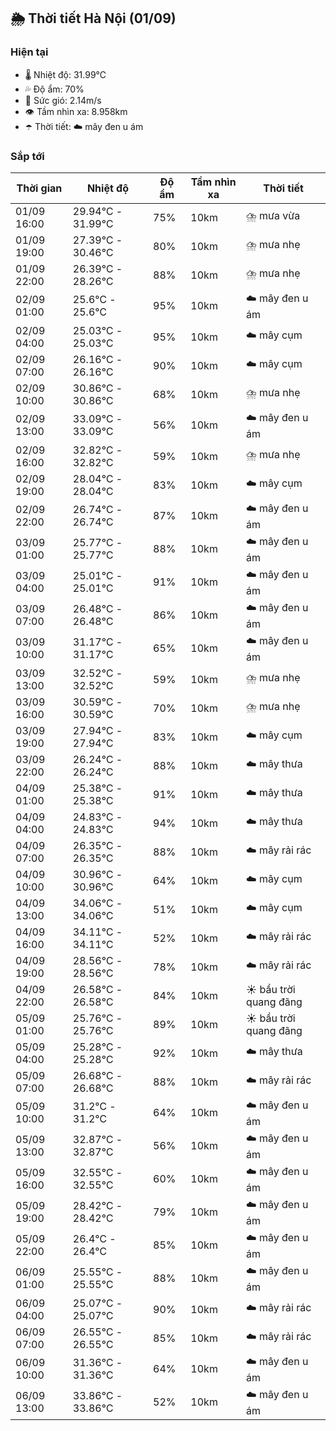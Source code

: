 ## 🌦️ Thời tiết Hà Nội (01/09)

### Hiện tại

- 🌡️ Nhiệt độ: 31.99℃
- 💦 Độ ẩm: 70%
- 💨 Sức gió: 2.14m/s
- 👁️ Tầm nhìn xa: 8.958km
- ☂️ Thời tiết: ☁️ mây đen u ám

### Sắp tới

| Thời gian | Nhiệt độ | Độ ẩm | Tầm nhìn xa | Thời tiết |
| --- | --- | --- | --- | --- |
| 01/09 16:00 | 29.94℃ - 31.99℃ | 75% | 10km | ⛈️ mưa vừa |
| 01/09 19:00 | 27.39℃ - 30.46℃ | 80% | 10km | ⛈️ mưa nhẹ |
| 01/09 22:00 | 26.39℃ - 28.26℃ | 88% | 10km | ⛈️ mưa nhẹ |
| 02/09 01:00 | 25.6℃ - 25.6℃ | 95% | 10km | ☁️ mây đen u ám |
| 02/09 04:00 | 25.03℃ - 25.03℃ | 95% | 10km | ☁️ mây cụm |
| 02/09 07:00 | 26.16℃ - 26.16℃ | 90% | 10km | ☁️ mây cụm |
| 02/09 10:00 | 30.86℃ - 30.86℃ | 68% | 10km | ⛈️ mưa nhẹ |
| 02/09 13:00 | 33.09℃ - 33.09℃ | 56% | 10km | ☁️ mây đen u ám |
| 02/09 16:00 | 32.82℃ - 32.82℃ | 59% | 10km | ⛈️ mưa nhẹ |
| 02/09 19:00 | 28.04℃ - 28.04℃ | 83% | 10km | ☁️ mây cụm |
| 02/09 22:00 | 26.74℃ - 26.74℃ | 87% | 10km | ☁️ mây đen u ám |
| 03/09 01:00 | 25.77℃ - 25.77℃ | 88% | 10km | ☁️ mây đen u ám |
| 03/09 04:00 | 25.01℃ - 25.01℃ | 91% | 10km | ☁️ mây đen u ám |
| 03/09 07:00 | 26.48℃ - 26.48℃ | 86% | 10km | ☁️ mây đen u ám |
| 03/09 10:00 | 31.17℃ - 31.17℃ | 65% | 10km | ☁️ mây đen u ám |
| 03/09 13:00 | 32.52℃ - 32.52℃ | 59% | 10km | ⛈️ mưa nhẹ |
| 03/09 16:00 | 30.59℃ - 30.59℃ | 70% | 10km | ⛈️ mưa nhẹ |
| 03/09 19:00 | 27.94℃ - 27.94℃ | 83% | 10km | ☁️ mây cụm |
| 03/09 22:00 | 26.24℃ - 26.24℃ | 88% | 10km | ☁️ mây thưa |
| 04/09 01:00 | 25.38℃ - 25.38℃ | 91% | 10km | ☁️ mây thưa |
| 04/09 04:00 | 24.83℃ - 24.83℃ | 94% | 10km | ☁️ mây thưa |
| 04/09 07:00 | 26.35℃ - 26.35℃ | 88% | 10km | ☁️ mây rải rác |
| 04/09 10:00 | 30.96℃ - 30.96℃ | 64% | 10km | ☁️ mây cụm |
| 04/09 13:00 | 34.06℃ - 34.06℃ | 51% | 10km | ☁️ mây cụm |
| 04/09 16:00 | 34.11℃ - 34.11℃ | 52% | 10km | ☁️ mây rải rác |
| 04/09 19:00 | 28.56℃ - 28.56℃ | 78% | 10km | ☁️ mây rải rác |
| 04/09 22:00 | 26.58℃ - 26.58℃ | 84% | 10km | ☀️ bầu trời quang đãng |
| 05/09 01:00 | 25.76℃ - 25.76℃ | 89% | 10km | ☀️ bầu trời quang đãng |
| 05/09 04:00 | 25.28℃ - 25.28℃ | 92% | 10km | ☁️ mây thưa |
| 05/09 07:00 | 26.68℃ - 26.68℃ | 88% | 10km | ☁️ mây rải rác |
| 05/09 10:00 | 31.2℃ - 31.2℃ | 64% | 10km | ☁️ mây đen u ám |
| 05/09 13:00 | 32.87℃ - 32.87℃ | 56% | 10km | ☁️ mây đen u ám |
| 05/09 16:00 | 32.55℃ - 32.55℃ | 60% | 10km | ☁️ mây đen u ám |
| 05/09 19:00 | 28.42℃ - 28.42℃ | 79% | 10km | ☁️ mây đen u ám |
| 05/09 22:00 | 26.4℃ - 26.4℃ | 85% | 10km | ☁️ mây đen u ám |
| 06/09 01:00 | 25.55℃ - 25.55℃ | 88% | 10km | ☁️ mây đen u ám |
| 06/09 04:00 | 25.07℃ - 25.07℃ | 90% | 10km | ☁️ mây rải rác |
| 06/09 07:00 | 26.55℃ - 26.55℃ | 85% | 10km | ☁️ mây rải rác |
| 06/09 10:00 | 31.36℃ - 31.36℃ | 64% | 10km | ☁️ mây đen u ám |
| 06/09 13:00 | 33.86℃ - 33.86℃ | 52% | 10km | ☁️ mây đen u ám |
